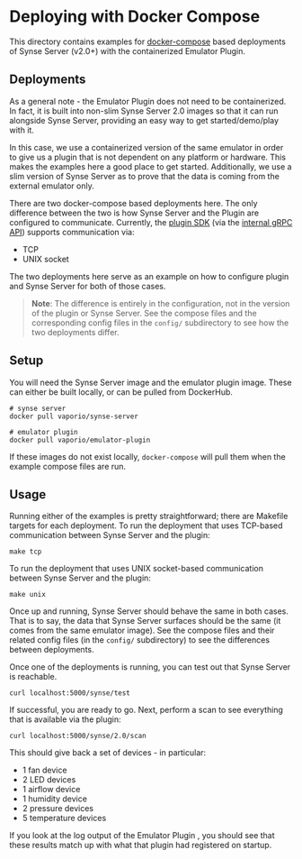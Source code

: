 # Deploying with Docker Compose
This directory contains examples for [docker-compose][docker-compose] based deployments
of Synse Server (v2.0+) with the containerized Emulator Plugin.

## Deployments
As a general note - the Emulator Plugin does not need to be containerized. In
fact, it is built into non-slim Synse Server 2.0 images so that it can run
alongside Synse Server, providing an easy way to get started/demo/play with it.

In this case, we use a containerized version of the same emulator in order to
give us a plugin that is not dependent on any platform or hardware. This makes 
the examples here a good place to get started. Additionally, we use a slim version
of Synse Server as to prove that the data is coming from the external emulator only.

There are two docker-compose based deployments here. The only difference between
the two is how Synse Server and the Plugin are configured to communicate. Currently,
the [plugin SDK][synse-sdk] (via the [internal gRPC API][synse-grpc]) supports 
communication via:
- TCP
- UNIX socket

The two deployments here serve as an example on how to configure plugin and Synse
Server for both of those cases.

> **Note**: The difference is entirely in the configuration, not in the version of
> the plugin or Synse Server. See the compose files and the corresponding config
> files in the `config/` subdirectory to see how the two deployments differ.


## Setup

You will need the Synse Server image and the emulator plugin image. These can
either be built locally, or can be pulled from DockerHub.
```shell
# synse server
docker pull vaporio/synse-server

# emulator plugin
docker pull vaporio/emulator-plugin
```

If these images do not exist locally, `docker-compose` will pull them when the
example compose files are run.

## Usage
Running either of the examples is pretty straightforward; there are Makefile
targets for each deployment. To run the deployment that uses TCP-based communication
between Synse Server and the plugin:
```
make tcp
```

To run the deployment that uses UNIX socket-based communication between 
Synse Server and the plugin:
```
make unix
```

Once up and running, Synse Server should behave the same in both cases. That is to
say, the data that Synse Server surfaces should be the same (it comes from the same
emulator image). See the compose files and their related config files  (in the `config/`
subdirectory) to see the differences between deployments.

Once one of the deployments is running, you can test out that Synse Server is reachable.
```
curl localhost:5000/synse/test
```

If successful, you are ready to go. Next, perform a scan to see everything that is available
via the plugin:
```
curl localhost:5000/synse/2.0/scan
```

This should give back a set of devices - in particular:
- 1 fan device
- 2 LED devices
- 1 airflow device
- 1 humidity device
- 2 pressure devices
- 5 temperature devices

If you look at the log output of the Emulator Plugin , you should see that these results
match up with what that plugin had registered on startup.

[docker-compose]: https://docs.docker.com/compose/install/
[synse-sdk]: https://github.com/vapor-ware/synse-sdk
[synse-grpc]: https://github.com/vapor-ware/synse-server-grpc
